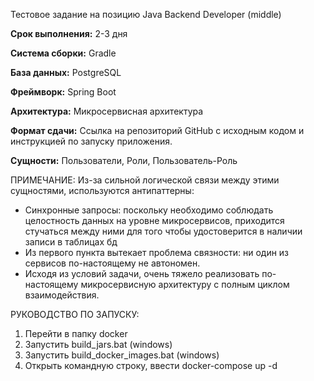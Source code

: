 Тестовое задание на позицию Java Backend Developer (middle)

**Срок выполнения:** 2-3 дня

**Система сборки:** Gradle

**База данных:** PostgreSQL

**Фреймворк:** Spring Boot

**Архитектура:** Микросервисная архитектура

**Формат сдачи:** Ссылка на репозиторий GitHub с исходным кодом и инструкцией по запуску приложения.

**Сущности:** Пользователи, Роли, Пользователь-Роль

ПРИМЕЧАНИЕ:
Из-за сильной логической связи между этими сущностями, используются антипаттерны:
- Синхронные запросы: поскольку необходимо соблюдать целостность данных на уровне микросервисов, приходится стучаться между ними для того чтобы удостоверится в наличии записи в таблицах бд
- Из первого пункта вытекает проблема связности: ни один из сервисов по-настоящему не автономен.
- Исходя из условий задачи, очень тяжело реализовать по-настоящему микросервисную архитектуру с полным циклом взаимодействия.


РУКОВОДСТВО ПО ЗАПУСКУ:
1. Перейти в папку docker
2. Запустить build_jars.bat (windows)
3. Запустить build_docker_images.bat (windows)
4. Открыть командную строку, ввести docker-compose up -d
